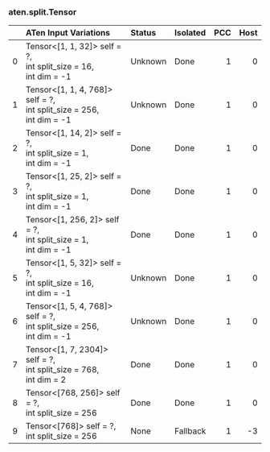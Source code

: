 ### aten.split.Tensor
|    | ATen Input Variations                                                     | Status   | Isolated   |   PCC |   Host |
|---:|:--------------------------------------------------------------------------|:---------|:-----------|------:|-------:|
|  0 | Tensor<[1, 1, 32]> self = ?,<br>int split_size = 16,<br>int dim = -1      | Unknown  | Done       |     1 |      0 |
|  1 | Tensor<[1, 1, 4, 768]> self = ?,<br>int split_size = 256,<br>int dim = -1 | Unknown  | Done       |     1 |      0 |
|  2 | Tensor<[1, 14, 2]> self = ?,<br>int split_size = 1,<br>int dim = -1       | Done     | Done       |     1 |      0 |
|  3 | Tensor<[1, 25, 2]> self = ?,<br>int split_size = 1,<br>int dim = -1       | Done     | Done       |     1 |      0 |
|  4 | Tensor<[1, 256, 2]> self = ?,<br>int split_size = 1,<br>int dim = -1      | Done     | Done       |     1 |      0 |
|  5 | Tensor<[1, 5, 32]> self = ?,<br>int split_size = 16,<br>int dim = -1      | Unknown  | Done       |     1 |      0 |
|  6 | Tensor<[1, 5, 4, 768]> self = ?,<br>int split_size = 256,<br>int dim = -1 | Unknown  | Done       |     1 |      0 |
|  7 | Tensor<[1, 7, 2304]> self = ?,<br>int split_size = 768,<br>int dim = 2    | Done     | Done       |     1 |      0 |
|  8 | Tensor<[768, 256]> self = ?,<br>int split_size = 256                      | Done     | Done       |     1 |      0 |
|  9 | Tensor<[768]> self = ?,<br>int split_size = 256                           | None     | Fallback   |     1 |     -3 |

